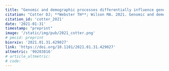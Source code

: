 ```yaml
---
title: "Genomic and demographic processes differentially influence genetic variation across the X chromosome"
citation: "Cotter DJ; **Webster TH**; Wilson MA. 2021. Genomic and demographic processes differentially influence genetic variation across the X chromosome. bioRxiv 2021.01.31.429027"
citation_id: 'cotter_2021'
date: '2021-01-31'
timestamp: "preprint"
image: '/static/img/pub/2021_cotter.png'
# pmcid: preprint
biorxiv: '2021.01.31.429027'
link: 'https://doi.org/10.1101/2021.01.31.429027'
altmetric: '99203816'
# article_altmetric:
# code:
---
```

